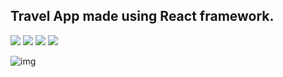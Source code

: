 <h2>Travel App made using React framework.</h2>  

<div>
  <img src="https://img.shields.io/badge/react-%23323330.svg?style=for-the-badge&logo=react&logoColor=white">
  <img src="https://img.shields.io/badge/SASS-323330.svg?style=for-the-badge&logo=SASS&logoColor=white">
  <img src="https://img.shields.io/badge/webstorm-143?style=for-the-badge&logo=webstorm&logoColor=white&color=%23323330">
  <img src="https://img.shields.io/badge/github-%23323330.svg?style=for-the-badge&logo=github&logoColor=white">
</div> 


![img](https://i.postimg.cc/dtS47Y2C/2022-05-05-18-03-09.png)
